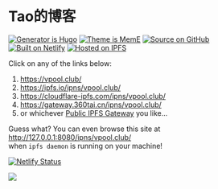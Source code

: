 # Tao的博客

[![Generator is Hugo](https://img.shields.io/badge/Generator%20is-Hugo-ff4088?&logo=hugo)](https://github.com/gohugoio/hugo)
[![Theme is MemE](https://img.shields.io/badge/Theme%20is-MemE-2a6df4?&logo=meme)](https://github.com/reuixiy/hugo-theme-meme)
[![Source on GitHub](https://img.shields.io/badge/Source%20on-GitHub-181717?&logo=github)](https://github.com/yixiuer/yixiuer.me)
[![Built on Netlify](https://img.shields.io/badge/Built%20on-Netlify-00c7b7?&logo=netlify)](https://www.netlify.com/)
[![Hosted on IPFS](https://img.shields.io/badge/Hosted%20on-IPFS-65c2cb?&logo=ipfs)](https://ipfs.io/)

Click on any of the links below:

1. https://vpool.club/
2. https://ipfs.io/ipns/vpool.club/
3. https://cloudflare-ipfs.com/ipns/vpool.club/
4. https://gateway.360tai.cn/ipns/vpool.club/
5. or whichever [Public IPFS Gateway](https://ipfs.github.io/public-gateway-checker/) you like...

Guess what? You can even browse this site at http://127.0.0.1:8080/ipns/vpool.club/  
when `ipfs daemon` is running on your machine!

[![Netlify Status](https://api.netlify.com/api/v1/badges/b84f1886-76cf-481e-9b4a-7220a7f28455/deploy-status)](https://app.netlify.com/sites/taoyonggang/deploys)

<a rel="license" href="http://creativecommons.org/licenses/by-nc-sa/4.0/"><img style="border-width:0" src="https://i.creativecommons.org/l/by-nc-sa/4.0/88x31.png" /></a>
